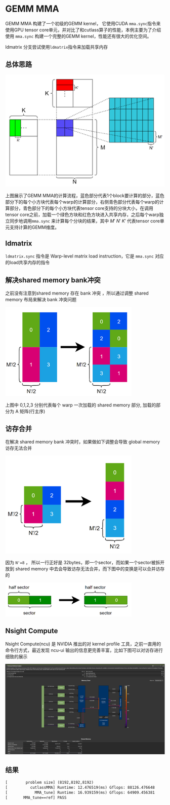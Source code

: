 # GEMM MMA

GEMM MMA 构建了一个初级的GEMM kernel， 它使用CUDA `mma.sync`指令来使用GPU tensor core单元，并对比了和cutlass算子的性能，本例主要为了介绍使用 `mma.sync` 构建一个完整的GEMM kernel，性能还有很大的优化空间。

ldmatrix 分支尝试使用`ldmatrix`指令来加载共享内存

## 总体思路

<img src="pic/gemm_vec.png" title="" alt="" width="600">

上图展示了GEMM MMA的计算流程，蓝色部分代表1个block要计算的部分，蓝色部分下的每个小方块代表每个warp的计算部分，右侧青色部分代表每个warp的计算部分，青色部分下的每个小方块代表tensor core支持的分块大小，在调用tensor core之前，加载一个绿色方块和红色方块进入共享内存，之后每个warp独立同步地调用`mma.sync` 来计算每个分块的结果，其中 $M'$ $N'$ $K'$ 代表tensor core单元支持计算的GEMM维度。

## ldmatrix

`ldmatrix.sync` 指令是 Warp-level matrix load instruction，它是 `mma.sync` 对应的load共享内存的指令

## 解决shared memory bank冲突

之前没有注意到shared memory 存在 bank 冲突 ，所以通过调整 shared memory 布局来解决 bank 冲突问题

<img src="pic/smem_bk.png" title="" alt="" width="400">

上图中 0,1,2,3 分别代表每个 warp 一次加载的 shared memory 部分, 加载的部分为 A 矩阵(行主序)

## 访存合并

在解决 shared memory bank 冲突时，如果做如下调整会导致 global memory 访存无法合并

<img src="pic/smem_bk1.png" title="" alt="" width="400">

因为 `N'=8` ， 所以一行正好是 32bytes，即一个sector，而如果一个sector被拆开放到 shared memory 中去会导致访存无法合并，而下图中的变换是可以合并访存的

<img src="pic/coalesce.png" title="" alt="" width="400">

## Nsight Compute

Nsight Compute(ncu) 是 NVIDIA 推出的对 kernel profile 工具，之前一直用的命令行方式，最近发现 ncu-ui 输出的信息更完善丰富，比如下图可以对访存进行细致的展示

![](pic/ncu_ui.png)

## 结果

```
[        problem size] (8192,8192,8192)
[          cutlassMMA] Runtime: 12.476519(ms) Gflops: 88126.476648
[            MMA_tune] Runtime: 16.939159(ms) Gflops: 64909.456381
[       MMA_tune==ref] PASS
```
